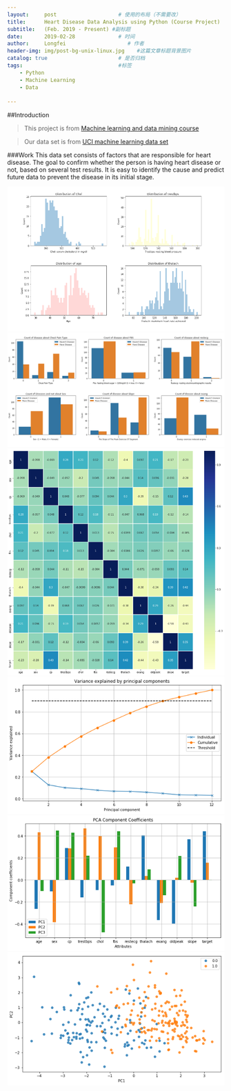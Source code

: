 ```yaml
---
layout:     post                    # 使用的布局（不需要改）
title:      Heart Disease Data Analysis using Python (Course Project)               # 标题 
subtitle:   (Feb. 2019 - Present) #副标题
date:       2019-02-28              # 时间
author:     Longfei                    # 作者
header-img: img/post-bg-unix-linux.jpg    #这篇文章标题背景图片
catalog: true                       # 是否归档
tags:                               #标签
    - Python
    - Machine Learning
    - Data
    
---
```


##Introduction
>This project is from [Machine learning and data mining course](http://www2.compute.dtu.dk/courses/02450/)

>Our data set is from [UCI machine learning data set](http://archive.ics.uci.edu/ml/datasets/statlog+(heart))

###Work
This data set consists of factors that are responsible for heart disease. The goal to confirm whether the person is having heart disease or not, based on several test results.  It is easy to identify the cause and predict future data to prevent the disease in its initial stage.


![](https://github.com/LF-Lin/LF-Lin.github.io/blob/master/img/ML-1.png)
![](https://github.com/LF-Lin/LF-Lin.github.io/blob/master/img/ML-2.png)
![](https://github.com/LF-Lin/LF-Lin.github.io/blob/master/img/ML-3.png)
![](https://github.com/LF-Lin/LF-Lin.github.io/blob/master/img/ML-4.png)
![](https://github.com/LF-Lin/LF-Lin.github.io/blob/master/img/ML-5.png)
![](https://github.com/LF-Lin/LF-Lin.github.io/blob/master/img/ML-6.png)
